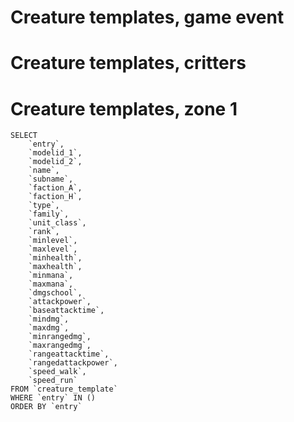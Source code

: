 Creature templates, game event
==============================

Creature templates, critters
============================

Creature templates, zone 1
==========================

    SELECT
        `entry`,
        `modelid_1`,
        `modelid_2`,
        `name`,
        `subname`,
        `faction_A`,
        `faction_H`,
        `type`,
        `family`,
        `unit_class`,
        `rank`,
        `minlevel`,
        `maxlevel`,
        `minhealth`,
        `maxhealth`,
        `minmana`,
        `maxmana`,
        `dmgschool`,
        `attackpower`,
        `baseattacktime`,
        `mindmg`,
        `maxdmg`,
        `minrangedmg`,
        `maxrangedmg`,
        `rangeattacktime`,
        `rangedattackpower`,
        `speed_walk`,
        `speed_run`
    FROM `creature_template`
    WHERE `entry` IN ()
    ORDER BY `entry`


